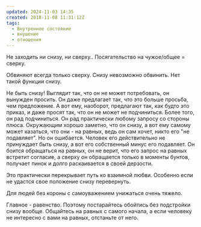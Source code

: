 ```yaml
---
updated: 2024-11-03 14:35
created: 2018-11-08 11:31:12Z
tags:
  - Внутреннее состояние
  - внушение
  - отношения
---
```


Не заходить ни снизу, ни сверху..
Посягательство на чужое/общее = сверху.

Обвиняют всегда только сверху. Снизу невозможно обвинить. Нет такой функции снизу.

Не быть снизу! Выглядит так, что он не может потребовать, он вынужден просить. Он даже предлагает так, что это больше просьба, чем предложение. А вот ему, наоборот, предлагают так, как будто это приказ, и даже просят так, что он не может не подчиниться. Более того, он рад подчиниться. Он рад практически любому запросу со стороны плюса. Окружающим хорошо заметно, что он снизу, а вот ему самому может казаться, что они - на равных, ведь он сам хочет, никто его "не подавляет". Но он ошибается. Человек его действительно не принуждает быть снизу, а вот его собственный минус его подавляет. Он боится обращаться на равных, он не верит, что его запрос на равных встретит согласие, а сверху он обращается только в моменты бунтов, получает пинок и долго раскаивается в своей дерзости.

Это практически перекрывает путь ко взаимной любви. Особенно если не удастся свое положение снизу перевернуть.

Для людей без короны с самоуважением унижаться очень тяжело.

Главное - равенство. Поэтому постарайтесь обойтись без подстройки снизу вообще. Общайтесь на равных с самого начала, а если человеку не интересно с вами на равных, отстаньте от него.